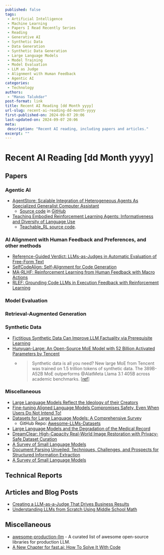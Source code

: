 ```yaml
---
published: false
tags:
 - Artificial Intelligence
 - Machine Learning
 - Papers I Read Recently Series
 - Reading
 - Generative AI
 - Synthetic Data
 - Data Generation
 - Synthetic Data Generation
 - Large Language Models
 - Model Training
 - Model Evaluation
 - LLM as Judge
 - Alignment with Human Feedback
 - Agentic AI
categories:
 - Technology
authors:
 - "Manas Talukdar"
post-format: link
title: Recent AI Reading [dd Month yyyy]
url-slug: recent-ai-reading-dd-month-yyyy
first-published-on: 2024-09-07 20:06
last-updated-on: 2024-09-07 20:06
meta:
 description: "Recent AI reading, including papers and articles."
excerpt: ""
---
```


# Recent AI Reading [dd Month yyyy]

## Papers

### Agentic AI

- [AgentStore: Scalable Integration of Heterogeneous Agents As Specialized Generalist Computer Assistant](https://arxiv.org/abs/2410.18603)
  - [Source code](https://chengyou-jia.github.io/AgentStore-Home/) in [GitHub](https://github.com/chengyou-jia/AgentStore)
- [Teaching Embodied Reinforcement Learning Agents: Informativeness and Diversity of Language Use](https://arxiv.org/abs/2410.24218)
  - [Teachable_RL source code](https://github.com/sled-group/Teachable_RL).

### AI Alignment with Human Feedback and Preferences, and other methods

- [Reference-Guided Verdict: LLMs-as-Judges in Automatic Evaluation of Free-Form Text](https://arxiv.org/abs/2408.09235)
- [SelfCodeAlign: Self-Alignment for Code Generation](https://arxiv.org/abs/2410.24198)
- [MA-RLHF: Reinforcement Learning from Human Feedback with Macro Actions](https://arxiv.org/abs/2410.02743)
- [RLEF: Grounding Code LLMs in Execution Feedback with Reinforcement Learning](https://arxiv.org/abs/2410.02089)

### Model Evaluation

### Retrieval-Augmented Generation

### Synthetic Data

- [Fictitious Synthetic Data Can Improve LLM Factuality via Prerequisite Learning](https://arxiv.org/abs/2410.19290)
- [Hunyuan-Large: An Open-Source MoE Model with 52 Billion Activated Parameters by Tencent](https://arxiv.org/abs/2411.02265)
  - > Synthetic data is all you need? New large MoE from Tencent was trained on 1.5 trillion tokens of synthetic data. The 389B-A52B MoE outperforms @AIatMeta Llama 3.1 405B across academic benchmarks. [[ref](https://x.com/_philschmid/status/1853703814114623898)]

### Miscellaneous

- [Large Language Models Reflect the Ideology of their Creators](https://arxiv.org/abs/2410.18417)
- [Fine-tuning Aligned Language Models Compromises Safety, Even When Users Do Not Intend To!](https://arxiv.org/abs/2310.03693)
- [Datasets for Large Language Models: A Comprehensive Survey](https://arxiv.org/abs/2402.18041v1)
  - GitHub Repo: [Awesome-LLMs-Datasets](https://github.com/lmmlzn/Awesome-LLMs-Datasets)
- [Large Language Models and the Degradation of the Medical Record](https://www.nejm.org/doi/full/10.1056/NEJMp2405999)
- [DreamClear: High-Capacity Real-World Image Restoration with Privacy-Safe Dataset Curation](https://arxiv.org/abs/2410.18666)
- [A Survey of Small Language Models](https://arxiv.org/abs/2410.20011)
- [Document Parsing Unveiled: Techniques, Challenges, and Prospects for Structured Information Extraction](https://arxiv.org/abs/2410.21169)
- [A Survey of Small Language Models](https://arxiv.org/abs/2410.20011)

## Technical Reports

## Articles and Blog Posts

- [Creating a LLM-as-a-Judge That Drives Business Results](https://hamel.dev/blog/posts/llm-judge/)
- [Understanding LLMs from Scratch Using Middle School Math](https://towardsdatascience.com/understanding-llms-from-scratch-using-middle-school-math-e602d27ec876)

## Miscellaneous

- [awesome-production-llm](https://github.com/jihoo-kim/awesome-production-llm) - A curated list of awesome open-source libraries for production LLM.
- [A New Chapter for fast.ai: How To Solve It With Code](https://www.answer.ai/posts/2024-11-07-solveit.html)
